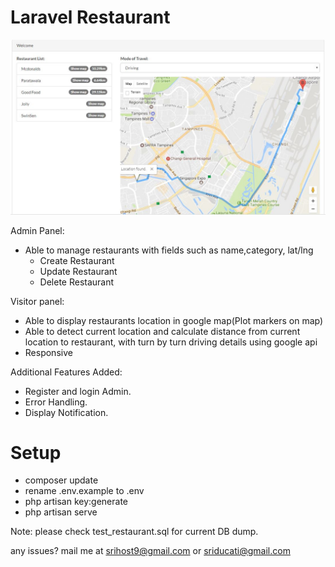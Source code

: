 # Laravel Restaurant

![Alt text](/public/screenshot.JPG?raw=true "Find distance using from current location to restaurant using Laravel")

Admin Panel:
- Able to manage restaurants with fields such as name,category, lat/lng
	- Create Restaurant
	- Update Restaurant
	- Delete Restaurant

Visitor panel:
- Able to display restaurants location in google map(Plot markers on map)
- Able to detect current location and calculate distance from current location to restaurant, with turn by turn driving details using google api
- Responsive

Additional Features Added:

- Register and login Admin.
- Error Handling.
- Display Notification.

# Setup

- composer update
- rename .env.example to .env
- php artisan key:generate
- php artisan serve

Note: please check test_restaurant.sql for current DB dump.

any issues? mail me at srihost9@gmail.com or sriducati@gmail.com